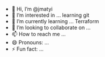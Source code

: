 - 👋 Hi, I’m @jmatyi
- 👀 I’m interested in ... learning git
- 🌱 I’m currently learning ... Terraform
- 💞️ I’m looking to collaborate on ...
- 📫 How to reach me ...
- 😄 Pronouns: ...
- ⚡ Fun fact: ...

<!---
jmatyi/jmatyi is a ✨ special ✨ repository because its `README.md` (this file) appears on your GitHub profile.
You can click the Preview link to take a look at your changes.
--->

